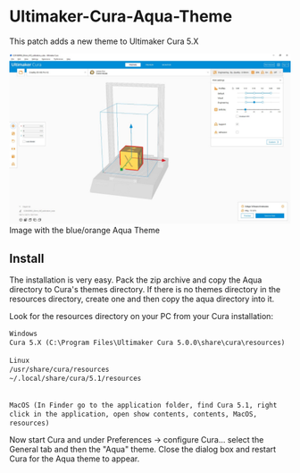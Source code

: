 # Ultimaker-Cura-Aqua-Theme
This patch adds a new theme to Ultimaker Cura 5.X

![image](https://github.com/x40-Community/Ultimaker-Cura-Aqua-Theme/blob/main/Cura_Aqua_Theme_50.jpg)
Image with the blue/orange Aqua Theme

## Install
The installation is very easy. Pack the zip archive and copy the Aqua directory to Cura's themes directory. If there is no themes directory in the resources directory, create one and then copy the aqua directory into it.

Look for the resources directory on your PC from your Cura installation:

    Windows
    Cura 5.X (C:\Program Files\Ultimaker Cura 5.0.0\share\cura\resources)

    Linux
    /usr/share/cura/resources
    ~/.local/share/cura/5.1/resources


    MacOS (In Finder go to the application folder, find Cura 5.1, right click in the application, open show contents, contents, MacOS, resources)

 

Now start Cura and under Preferences -> configure Cura... select the General tab and then the "Aqua" theme. Close the dialog box and restart Cura for the Aqua theme to appear.

